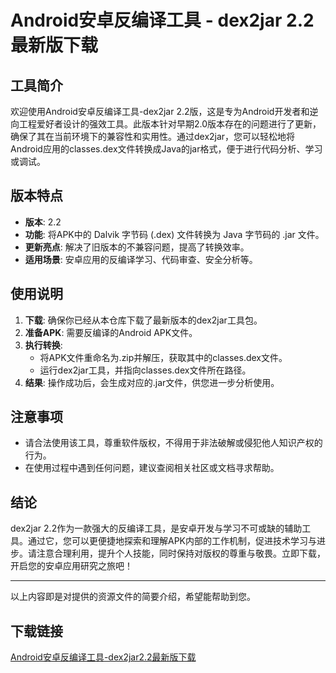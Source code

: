 # Android安卓反编译工具 - dex2jar 2.2 最新版下载

## 工具简介

欢迎使用Android安卓反编译工具-dex2jar 2.2版，这是专为Android开发者和逆向工程爱好者设计的强效工具。此版本针对早期2.0版本存在的问题进行了更新，确保了其在当前环境下的兼容性和实用性。通过dex2jar，您可以轻松地将Android应用的classes.dex文件转换成Java的jar格式，便于进行代码分析、学习或调试。

## 版本特点

- **版本**: 2.2
- **功能**: 将APK中的 Dalvik 字节码 (.dex) 文件转换为 Java 字节码的 .jar 文件。
- **更新亮点**: 解决了旧版本的不兼容问题，提高了转换效率。
- **适用场景**: 安卓应用的反编译学习、代码审查、安全分析等。

## 使用说明

1. **下载**: 确保你已经从本仓库下载了最新版本的dex2jar工具包。
2. **准备APK**: 需要反编译的Android APK文件。
3. **执行转换**:
   - 将APK文件重命名为.zip并解压，获取其中的classes.dex文件。
   - 运行dex2jar工具，并指向classes.dex文件所在路径。
4. **结果**: 操作成功后，会生成对应的.jar文件，供您进一步分析使用。

## 注意事项

- 请合法使用该工具，尊重软件版权，不得用于非法破解或侵犯他人知识产权的行为。
- 在使用过程中遇到任何问题，建议查阅相关社区或文档寻求帮助。

## 结论

dex2jar 2.2作为一款强大的反编译工具，是安卓开发与学习不可或缺的辅助工具。通过它，您可以更便捷地探索和理解APK内部的工作机制，促进技术学习与进步。请注意合理利用，提升个人技能，同时保持对版权的尊重与敬畏。立即下载，开启您的安卓应用研究之旅吧！

---

以上内容即是对提供的资源文件的简要介绍，希望能帮助到您。

## 下载链接

[Android安卓反编译工具-dex2jar2.2最新版下载](https://pan.quark.cn/s/5749f8ee146d)